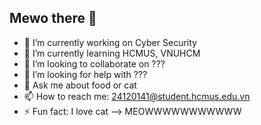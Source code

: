 ## Mewo there 👋

- 🔭 I’m currently working on Cyber Security
- 🌱 I’m currently learning HCMUS, VNUHCM
- 👯 I’m looking to collaborate on ???
- 🤔 I’m looking for help with ???
- 💬 Ask me about food or cat 
- 📫 How to reach me: 24120141@student.hcmus.edu.vn
- ⚡ Fun fact: I love cat
--> MEOWWWWWWWWWWW
